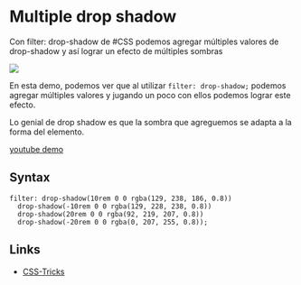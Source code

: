# Multiple drop shadow

Con filter: drop-shadow de #CSS podemos agregar múltiples valores de drop-shadow y así lograr un efecto de múltiples sombras

![](demo/multiple-drop-shadow.gif)

En esta demo, podemos ver que al utilizar `filter: drop-shadow;` podemos agregar múltiples valores y jugando un poco con ellos podemos lograr este efecto.

Lo genial de drop shadow es que la sombra que agreguemos se adapta a la forma del elemento.

[youtube demo](https://www.youtube.com/watch?v=H5xUL7QX72I)

## Syntax

```syntax
filter: drop-shadow(10rem 0 0 rgba(129, 238, 186, 0.8))
  drop-shadow(-10rem 0 0 rgba(129, 228, 238, 0.8))
  drop-shadow(20rem 0 0 rgba(92, 219, 207, 0.8))
  drop-shadow(-20rem 0 0 rgba(0, 207, 255, 0.8));
```

## Links

- [CSS-Tricks ](https://css-tricks.com/breaking-css-box-shadow-vs-drop-shadow/)
